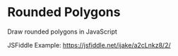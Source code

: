 # Rounded Polygons
Draw rounded polygons in JavaScript

JSFiddle Example: https://jsfiddle.net/ijake/a2cLnkz8/2/
